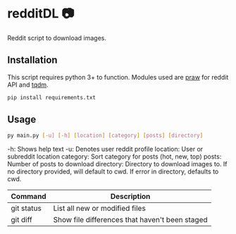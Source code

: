# redditDL :camera:
Reddit script to download images.

## Installation

This script requires python 3+ to function. Modules used are [praw](https://github.com/praw-dev/praw) for reddit API and [tqdm](https://github.com/tqdm/tqdm).

```bash
pip install requirements.txt
```
## Usage

```bash
py main.py [-u] [-h] [location] [category] [posts] [directory]
```
-h: Shows help text
-u: Denotes user reddit profile
location: User or subreddit location
category: Sort category for posts (hot, new, top)
posts: Number of posts to download
directory: Directory to download images to. If no directory provided, will default to cwd. If error in directory, defaults to cwd.

| Command | Description |
| --- | --- |
| git status | List all new or modified files |
| git diff | Show file differences that haven't been staged |
